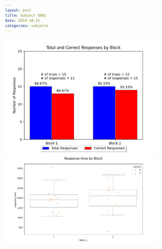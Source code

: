 ```yaml
---
layout: post
title: Subject 8001
date: 2024-10-21
categories: subjects
---
```


![](data/8001/run-3/8001_ATS_responses.png)
![](data/8001/run-3/8001_ATS_rt.png)
